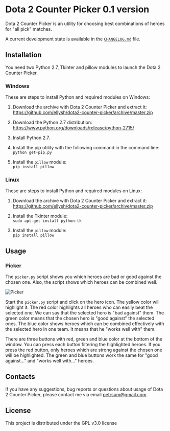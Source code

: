 # Dota 2 Counter Picker 0.1 version

Dota 2 Counter Picker is an utility for choosing best combinations of heroes for "all pick" matches.

A current development state is available in the [`CHANGELOG.md`](CHANGELOG.md) file.

## Installation

You need two Python 2.7, Tkinter and pillow modules to launch the Dota 2 Counter Picker.

### Windows

These are steps to install Python and required modules on Windows:

1. Download the archive with Dota 2 Counter Picker and extract it:<br/>
https://github.com/ellysh/dota2-counter-picker/archive/master.zip

2. Download the Python 2.7 distribution:<br/>
https://www.python.org/downloads/release/python-2715/

3. Install Python 2.7.

4. Install the pip utility with the following command in the command line:<br/>
`python get-pip.py`

5. Install the `pillow` module:<br/>
`pip install pillow`

### Linux

These are steps to install Python and required modules on Linux:

1. Download the archive with Dota 2 Counter Picker and extract it:<br/>
https://github.com/ellysh/dota2-counter-picker/archive/master.zip

2. Install the Tkinter module:<br/>
`sudo apt-get install python-tk`

3. Install the `pillow` module:<br/>
`pip install pillow`

## Usage

### Picker

The `picker.py` script shows you which heroes are bad or good against the chosen one. Also, the script shows which heroes can be combined well.

![Picker](picker-window.png)

Start the `picker.py` script and click on the hero icon. The yellow color will highlight it. The red color highlights all heroes who can easily beat the selected one. We can say that the selected hero is "bad against" them. The green color means that the chosen hero is "good against" the selected ones. The blue color shows heroes which can be combined effectively with the selected hero in one team. It means that he "works well with" them.

There are three buttons with red, green and blue color at the bottom of the window. You can press each button filtering the highlighted heroes. If you press the red button, only heroes which are strong against the chosen one will be highlighted. The green and blue buttons work the same for "good against..." and "works well with..." heroes.

## Contacts

If you have any suggestions, bug reports or questions about usage of Dota 2 Counter Picker, please contact me via email petrsum@gmail.com.

## License

This project is distributed under the GPL v3.0 license
